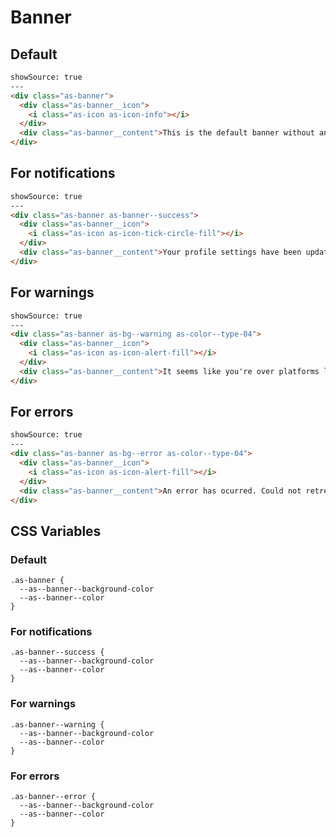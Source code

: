 # Banner

## Default

```html
showSource: true
---
<div class="as-banner">
  <div class="as-banner__icon">
    <i class="as-icon as-icon-info"></i>
  </div>
  <div class="as-banner__content">This is the default banner without any support colors</div>
</div>
```

## For notifications

```html
showSource: true
---
<div class="as-banner as-banner--success">
  <div class="as-banner__icon">
    <i class="as-icon as-icon-tick-circle-fill"></i>
  </div>
  <div class="as-banner__content">Your profile settings have been updated successfully</div>
</div>
```

## For warnings

```html
showSource: true
---
<div class="as-banner as-bg--warning as-color--type-04">
  <div class="as-banner__icon">
    <i class="as-icon as-icon-alert-fill"></i>
  </div>
  <div class="as-banner__content">It seems like you're over platforms limits, please contact us or upgrade your account plan</div>
</div>
```

## For errors

```html
showSource: true
---
<div class="as-banner as-bg--error as-color--type-04">
  <div class="as-banner__icon">
    <i class="as-icon as-icon-alert-fill"></i>
  </div>
  <div class="as-banner__content">An error has ocurred. Could not retreive customer information</div>
</div>
```

## CSS Variables

### Default

```
.as-banner {
  --as--banner--background-color
  --as--banner--color
}
```

### For notifications

```
.as-banner--success {
  --as--banner--background-color
  --as--banner--color
}
```
### For warnings

```
.as-banner--warning {
  --as--banner--background-color
  --as--banner--color
}
```

### For errors

```
.as-banner--error {
  --as--banner--background-color
  --as--banner--color
}
```
